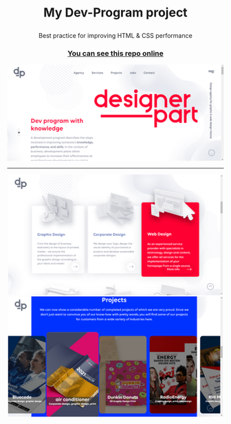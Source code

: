 # <p align="center">My Dev-Program project</p>

<p align="center">Best practice for improving HTML & CSS performance</p>
<h3 align="center"><a href="https://negar-karimnejad.github.io/dev-program/" target="_blank">You can see this repo online</a></h3>

<section width="100%" display="flex" align="center" justify-content="center" gap="2rem">
<img src="img/image1.png"/>
  <hr/>
<img src="img/image2.png" width="500" />
<img src="img/image3.png" width="500" />
</section>

